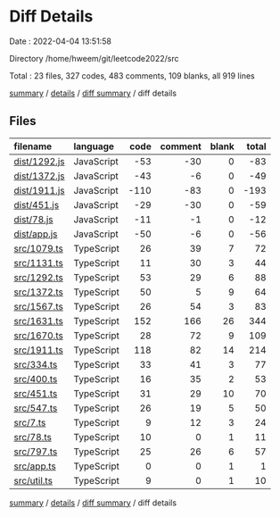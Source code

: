 # Diff Details

Date : 2022-04-04 13:51:58

Directory /home/hweem/git/leetcode2022/src

Total : 23 files,  327 codes, 483 comments, 109 blanks, all 919 lines

[summary](results.md) / [details](details.md) / [diff summary](diff.md) / diff details

## Files
| filename | language | code | comment | blank | total |
| :--- | :--- | ---: | ---: | ---: | ---: |
| [dist/1292.js](/dist/1292.js) | JavaScript | -53 | -30 | 0 | -83 |
| [dist/1372.js](/dist/1372.js) | JavaScript | -43 | -6 | 0 | -49 |
| [dist/1911.js](/dist/1911.js) | JavaScript | -110 | -83 | 0 | -193 |
| [dist/451.js](/dist/451.js) | JavaScript | -29 | -30 | 0 | -59 |
| [dist/78.js](/dist/78.js) | JavaScript | -11 | -1 | 0 | -12 |
| [dist/app.js](/dist/app.js) | JavaScript | -50 | -6 | 0 | -56 |
| [src/1079.ts](/src/1079.ts) | TypeScript | 26 | 39 | 7 | 72 |
| [src/1131.ts](/src/1131.ts) | TypeScript | 11 | 30 | 3 | 44 |
| [src/1292.ts](/src/1292.ts) | TypeScript | 53 | 29 | 6 | 88 |
| [src/1372.ts](/src/1372.ts) | TypeScript | 50 | 5 | 9 | 64 |
| [src/1567.ts](/src/1567.ts) | TypeScript | 26 | 54 | 3 | 83 |
| [src/1631.ts](/src/1631.ts) | TypeScript | 152 | 166 | 26 | 344 |
| [src/1670.ts](/src/1670.ts) | TypeScript | 28 | 72 | 9 | 109 |
| [src/1911.ts](/src/1911.ts) | TypeScript | 118 | 82 | 14 | 214 |
| [src/334.ts](/src/334.ts) | TypeScript | 33 | 41 | 3 | 77 |
| [src/400.ts](/src/400.ts) | TypeScript | 16 | 35 | 2 | 53 |
| [src/451.ts](/src/451.ts) | TypeScript | 31 | 29 | 10 | 70 |
| [src/547.ts](/src/547.ts) | TypeScript | 26 | 19 | 5 | 50 |
| [src/7.ts](/src/7.ts) | TypeScript | 9 | 12 | 3 | 24 |
| [src/78.ts](/src/78.ts) | TypeScript | 10 | 0 | 1 | 11 |
| [src/797.ts](/src/797.ts) | TypeScript | 25 | 26 | 6 | 57 |
| [src/app.ts](/src/app.ts) | TypeScript | 0 | 0 | 1 | 1 |
| [src/util.ts](/src/util.ts) | TypeScript | 9 | 0 | 1 | 10 |

[summary](results.md) / [details](details.md) / [diff summary](diff.md) / diff details